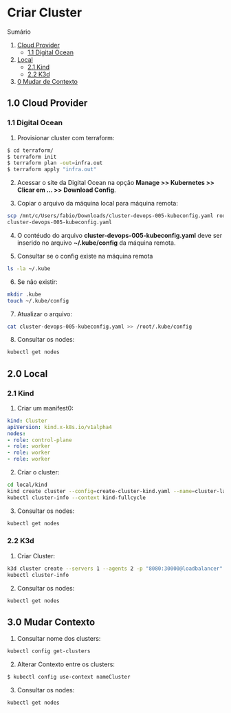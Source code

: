# <h1>Criar Cluster</h1>

Sumário
1. [Cloud Provider](#20-cloud-provider)
    - [1.1 Digital Ocean](#21-digital-ocean)
2. [Local](#30-local)
   - [2.1 Kind](#31-kind)
   -  [2.2 K3d](#32-k3d)
3. [0 Mudar de Contexto](#30-mudar-contexto)


## <h2>1.0 Cloud Provider </h2>

### <h3>1.1 Digital Ocean</h3>

1. Provisionar cluster com terraform:
``` bash
$ cd terraform/
$ terraform init
$ terraform plan -out=infra.out
$ terraform apply "infra.out"
```

2. Acessar o site da Digital Ocean na opção **Manage >> Kubernetes >> Clicar em ... >> Download Config**.

3. Copiar o arquivo da máquina local para máquina remota:
``` bash
scp /mnt/c/Users/fabio/Downloads/cluster-devops-005-kubeconfig.yaml root@ipDaMaquinaVirtual:/root
cluster-devops-005-kubeconfig.yaml
```

4. O contéudo do arquivo **cluster-devops-005-kubeconfig.yaml** deve ser inserido no arquivo **~/.kube/config** da máquina remota.

5. Consultar se o config existe na máquina remota
``` bash
ls -la ~/.kube
```
6. Se não existir:
``` bash
mkdir .kube
touch ~/.kube/config
```

7. Atualizar o arquivo:
``` bash
cat cluster-devops-005-kubeconfig.yaml >> /root/.kube/config
```

8. Consultar os nodes:
``` bash
kubectl get nodes
```

## <h2>2.0 Local</h2>

### <h3>2.1 Kind</h3>

1. Criar um manifest0:
``` yaml
kind: Cluster
apiVersion: kind.x-k8s.io/v1alpha4
nodes:
- role: control-plane
- role: worker
- role: worker
- role: worker
```

2. Criar o cluster:
``` bash
cd local/kind
kind create cluster --config=create-cluster-kind.yaml --name=cluster-labs
kubectl cluster-info --context kind-fullcycle
```

3. Consultar os nodes:
``` bash
kubectl get nodes
```


### <h3>2.2 K3d</h3>

1. Criar Cluster:
``` bash
k3d cluster create --servers 1 --agents 2 -p "8080:30000@loadbalancer"
kubectl cluster-info
```
2. Consultar os nodes:
``` bash
kubectl get nodes
```

## <h2>3.0 Mudar Contexto</h2>

1. Consultar nome dos clusters:

``` bash
kubectl config get-clusters
```

2. Alterar Contexto entre os clusters:

``` bash
$ kubectl config use-context nameCluster
```

3. Consultar os nodes:
``` bash
kubectl get nodes
```

